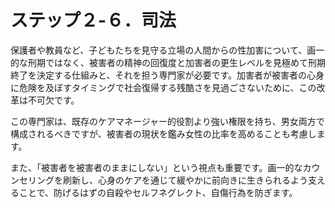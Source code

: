 # ステップ２-６．司法

保護者や教員など、子どもたちを見守る立場の人間からの性加害について、画一的な刑期ではなく、被害者の精神の回復度と加害者の更生レベルを見極めて刑期終了を決定する仕組みと、それを担う専門家が必要です。加害者が被害者の心身に危険を及ぼすタイミングで社会復帰する残酷さを見過ごさないために、この改革は不可欠です。

この専門家は、既存のケアマネージャー的役割より強い権限を持ち、男女両方で構成されるべきですが、被害者の現状を鑑み女性の比率を高めることも考慮します。

また、「被害者を被害者のままにしない」という視点も重要です。画一的なカウンセリングを刷新し、心身のケアを通じて緩やかに前向きに生きられるよう支えることで、防げるはずの自殺やセルフネグレクト、自傷行為を防ぎます。